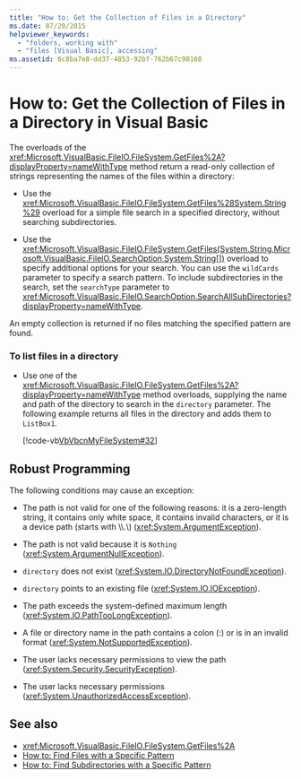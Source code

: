 ```yaml
---
title: "How to: Get the Collection of Files in a Directory"
ms.date: 07/20/2015
helpviewer_keywords: 
  - "folders, working with"
  - "files [Visual Basic], accessing"
ms.assetid: 6c8ba7e8-dd37-4853-92bf-762b67c98160
---
```

# How to: Get the Collection of Files in a Directory in Visual Basic

The overloads of the <xref:Microsoft.VisualBasic.FileIO.FileSystem.GetFiles%2A?displayProperty=nameWithType> method return a read-only collection of strings representing the names of the files within a directory:  
  
- Use the <xref:Microsoft.VisualBasic.FileIO.FileSystem.GetFiles%28System.String%29> overload for a simple file search in a specified directory, without searching subdirectories.  
  
- Use the <xref:Microsoft.VisualBasic.FileIO.FileSystem.GetFiles(System.String,Microsoft.VisualBasic.FileIO.SearchOption,System.String[])> overload to specify additional options for your search. You can use the `wildCards` parameter to specify a search pattern. To include subdirectories in the search, set the `searchType` parameter to <xref:Microsoft.VisualBasic.FileIO.SearchOption.SearchAllSubDirectories?displayProperty=nameWithType>.  
  
 An empty collection is returned if no files matching the specified pattern are found.  
  
### To list files in a directory  
  
- Use one of the <xref:Microsoft.VisualBasic.FileIO.FileSystem.GetFiles%2A?displayProperty=nameWithType> method overloads, supplying the name and path of the directory to search in the `directory` parameter. The following example returns all files in the directory and adds them to `ListBox1`.  
  
     [!code-vb[VbVbcnMyFileSystem#32](~/samples/snippets/visualbasic/VS_Snippets_VBCSharp/VbVbcnMyFileSystem/VB/Class1.vb#32)]  
  
## Robust Programming  

 The following conditions may cause an exception:  
  
- The path is not valid for one of the following reasons: it is a zero-length string, it contains only white space, it contains invalid characters, or it is a device path (starts with \\\\.\\) (<xref:System.ArgumentException>).  
  
- The path is not valid because it is `Nothing` (<xref:System.ArgumentNullException>).  
  
- `directory` does not exist (<xref:System.IO.DirectoryNotFoundException>).  
  
- `directory` points to an existing file (<xref:System.IO.IOException>).  
  
- The path exceeds the system-defined maximum length (<xref:System.IO.PathTooLongException>).  
  
- A file or directory name in the path contains a colon (:) or is in an invalid format (<xref:System.NotSupportedException>).  
  
- The user lacks necessary permissions to view the path (<xref:System.Security.SecurityException>).  
  
- The user lacks necessary permissions (<xref:System.UnauthorizedAccessException>).  
  
## See also

- <xref:Microsoft.VisualBasic.FileIO.FileSystem.GetFiles%2A>
- [How to: Find Files with a Specific Pattern](../../../../visual-basic/developing-apps/programming/drives-directories-files/how-to-find-files-with-a-specific-pattern.md)
- [How to: Find Subdirectories with a Specific Pattern](../../../../visual-basic/developing-apps/programming/drives-directories-files/how-to-find-subdirectories-with-a-specific-pattern.md)
